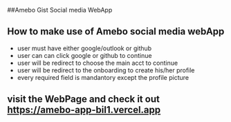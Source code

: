 ##Amebo Gist Social media WebApp 

## How to make use of Amebo social media webApp 
- user must have either google/outlook or github
- user can can click  google or github to continue 
- user will be redirect to choose the main acct to continue
- user will be redirect to the onboarding to create his/her profile
- every required field is mandantory except the profile picture 

## visit the WebPage and check it out https://amebo-app-bil1.vercel.app
